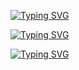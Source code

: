 [![Typing SVG](https://readme-typing-svg.herokuapp.com?size=18&duration=1&lines=The+five+boxing+wizards+jump+quickly)](https://git.io/typing-svg)

[![Typing SVG](https://readme-typing-svg.herokuapp.com?size=18&color=27C309&lines=Bsc+in+computer+science)](https://git.io/typing-svg)

[![Typing SVG](https://readme-typing-svg.herokuapp.com?size=18&color=1886F7&lines=find+me+on+Linkedin+for+more)](https://git.io/typing-svg)
